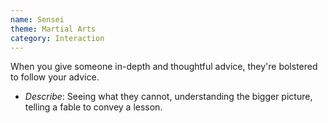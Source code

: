 ```yaml
---
name: Sensei
theme: Martial Arts
category: Interaction
---
```


When you give someone in-depth and thoughtful advice, they're bolstered to follow your advice.

* *Describe*: Seeing what they cannot, understanding the bigger picture, telling a fable to convey a lesson.